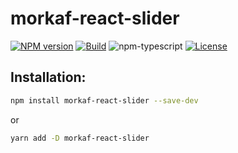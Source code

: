 # morkaf-react-slider

[![NPM version][npm-image]][npm-url]
[![Build][github-build]][github-build-url]
![npm-typescript]
[![License][github-license]][github-license-url]


## Installation:

```bash
npm install morkaf-react-slider --save-dev
```

or

```bash
yarn add -D morkaf-react-slider
```

[npm-url]: https://www.npmjs.com/package/morkaf-react-slider
[npm-image]: https://img.shields.io/npm/v/morkaf-react-slider
[github-license]: https://img.shields.io/github/license/CoderMoniruzzzmanR/morkaf-react-slider
[github-license-url]: https://github.com/CoderMoniruzzzmanR/morkaf-react-slider/blob/master/LICENSE
[github-build]: https://github.com/CoderMoniruzzzmanR/morkaf-react-slider/actions/workflows/publish.yml/badge.svg
[github-build-url]: https://github.com/CoderMoniruzzzmanR/morkaf-react-slider/actions/workflows/publish.yml
[npm-typescript]: https://img.shields.io/npm/types/morkaf-react-slider